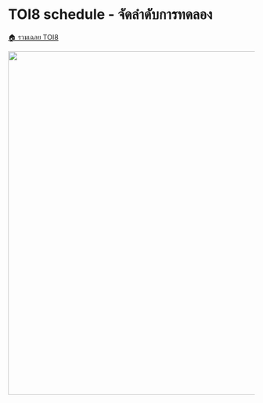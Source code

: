 <!-- @codegen_problem begin -->
# TOI8 schedule - จัดลำดับการทดลอง

[🏠 รวมเฉลย TOI8](../)

<img width="700" src="https://github.com/krist7599555/toi/assets/19445033/80c80822-7583-4bcd-a705-dae3eacdee85" />
<!-- @codegen_problem end -->
